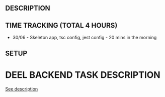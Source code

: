 ## DESCRIPTION

## TIME TRACKING (TOTAL 4 HOURS)

- 30/06 - Skeleton app, tsc config, jest config - 20 mins in the morning

## SETUP

##

# DEEL BACKEND TASK DESCRIPTION

[See description](TASK.md)
